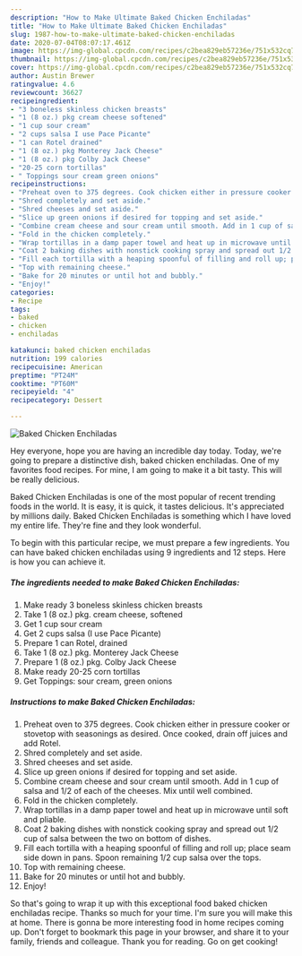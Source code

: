 ```yaml
---
description: "How to Make Ultimate Baked Chicken Enchiladas"
title: "How to Make Ultimate Baked Chicken Enchiladas"
slug: 1987-how-to-make-ultimate-baked-chicken-enchiladas
date: 2020-07-04T08:07:17.461Z
image: https://img-global.cpcdn.com/recipes/c2bea829eb57236e/751x532cq70/baked-chicken-enchiladas-recipe-main-photo.jpg
thumbnail: https://img-global.cpcdn.com/recipes/c2bea829eb57236e/751x532cq70/baked-chicken-enchiladas-recipe-main-photo.jpg
cover: https://img-global.cpcdn.com/recipes/c2bea829eb57236e/751x532cq70/baked-chicken-enchiladas-recipe-main-photo.jpg
author: Austin Brewer
ratingvalue: 4.6
reviewcount: 36627
recipeingredient:
- "3 boneless skinless chicken breasts"
- "1 (8 oz.) pkg cream cheese softened"
- "1 cup sour cream"
- "2 cups salsa I use Pace Picante"
- "1 can Rotel drained"
- "1 (8 oz.) pkg Monterey Jack Cheese"
- "1 (8 oz.) pkg Colby Jack Cheese"
- "20-25 corn tortillas"
- " Toppings sour cream green onions"
recipeinstructions:
- "Preheat oven to 375 degrees. Cook chicken either in pressure cooker or stovetop with seasonings as desired. Once cooked, drain off juices and add Rotel."
- "Shred completely and set aside."
- "Shred cheeses and set aside."
- "Slice up green onions if desired for topping and set aside."
- "Combine cream cheese and sour cream until smooth. Add in 1 cup of salsa and 1/2 of each of the cheeses. Mix until well combined."
- "Fold in the chicken completely."
- "Wrap tortillas in a damp paper towel and heat up in microwave until soft and pliable."
- "Coat 2 baking dishes with nonstick cooking spray and spread out 1/2 cup of salsa between the two on bottom of dishes."
- "Fill each tortilla with a heaping spoonful of filling and roll up; place seam side down in pans. Spoon remaining 1/2 cup salsa over the tops."
- "Top with remaining cheese."
- "Bake for 20 minutes or until hot and bubbly."
- "Enjoy!"
categories:
- Recipe
tags:
- baked
- chicken
- enchiladas

katakunci: baked chicken enchiladas 
nutrition: 199 calories
recipecuisine: American
preptime: "PT24M"
cooktime: "PT60M"
recipeyield: "4"
recipecategory: Dessert

---
```



![Baked Chicken Enchiladas](https://img-global.cpcdn.com/recipes/c2bea829eb57236e/751x532cq70/baked-chicken-enchiladas-recipe-main-photo.jpg)

Hey everyone, hope you are having an incredible day today. Today, we're going to prepare a distinctive dish, baked chicken enchiladas. One of my favorites food recipes. For mine, I am going to make it a bit tasty. This will be really delicious.



Baked Chicken Enchiladas is one of the most popular of recent trending foods in the world. It is easy, it is quick, it tastes delicious. It's appreciated by millions daily. Baked Chicken Enchiladas is something which I have loved my entire life. They're fine and they look wonderful.


To begin with this particular recipe, we must prepare a few ingredients. You can have baked chicken enchiladas using 9 ingredients and 12 steps. Here is how you can achieve it.

<!--inarticleads1-->

##### The ingredients needed to make Baked Chicken Enchiladas:

1. Make ready 3 boneless skinless chicken breasts
1. Take 1 (8 oz.) pkg. cream cheese, softened
1. Get 1 cup sour cream
1. Get 2 cups salsa (I use Pace Picante)
1. Prepare 1 can Rotel, drained
1. Take 1 (8 oz.) pkg. Monterey Jack Cheese
1. Prepare 1 (8 oz.) pkg. Colby Jack Cheese
1. Make ready 20-25 corn tortillas
1. Get  Toppings: sour cream, green onions




<!--inarticleads2-->

##### Instructions to make Baked Chicken Enchiladas:

1. Preheat oven to 375 degrees. Cook chicken either in pressure cooker or stovetop with seasonings as desired. Once cooked, drain off juices and add Rotel.
1. Shred completely and set aside.
1. Shred cheeses and set aside.
1. Slice up green onions if desired for topping and set aside.
1. Combine cream cheese and sour cream until smooth. Add in 1 cup of salsa and 1/2 of each of the cheeses. Mix until well combined.
1. Fold in the chicken completely.
1. Wrap tortillas in a damp paper towel and heat up in microwave until soft and pliable.
1. Coat 2 baking dishes with nonstick cooking spray and spread out 1/2 cup of salsa between the two on bottom of dishes.
1. Fill each tortilla with a heaping spoonful of filling and roll up; place seam side down in pans. Spoon remaining 1/2 cup salsa over the tops.
1. Top with remaining cheese.
1. Bake for 20 minutes or until hot and bubbly.
1. Enjoy!




So that's going to wrap it up with this exceptional food baked chicken enchiladas recipe. Thanks so much for your time. I'm sure you will make this at home. There is gonna be more interesting food in home recipes coming up. Don't forget to bookmark this page in your browser, and share it to your family, friends and colleague. Thank you for reading. Go on get cooking!
